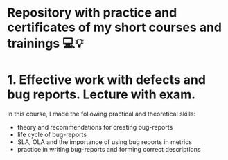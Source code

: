 # Repository with practice and certificates of my short courses and trainings 💻💡

# 1. Effective work with defects and bug reports. Lecture with exam.

In this course, I made the following practical and theoretical skills:
- theory and recommendations for creating bug-reports
- life cycle of bug-reports
- SLA, OLA and the importance of using bug reports in metrics
- practice in writing bug-reports and forming correct descriptions
